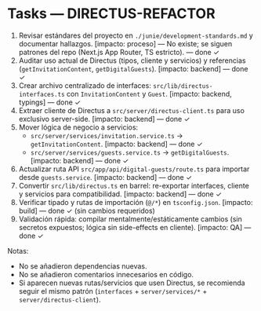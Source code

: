 # Tasks — DIRECTUS-REFACTOR

1. Revisar estándares del proyecto en `./junie/development-standards.md` y documentar hallazgos. [impacto: proceso] — No existe; se siguen patrones del repo (Next.js App Router, TS estricto). — done ✓
2. Auditar uso actual de Directus (tipos, cliente y servicios) y referencias (`getInvitationContent`, `getDigitalGuests`). [impacto: backend] — done ✓
3. Crear archivo centralizado de interfaces: `src/lib/directus-interfaces.ts` con `InvitationContent` y `Guest`. [impacto: backend, typings] — done ✓
4. Extraer cliente de Directus a `src/server/directus-client.ts` para uso exclusivo server-side. [impacto: backend] — done ✓
5. Mover lógica de negocio a servicios:
   - `src/server/services/invitation.service.ts` → `getInvitationContent`. [impacto: backend] — done ✓
   - `src/server/services/guests.service.ts` → `getDigitalGuests`. [impacto: backend] — done ✓
6. Actualizar ruta API `src/app/api/digital-guests/route.ts` para importar desde `guests.service`. [impacto: backend] — done ✓
7. Convertir `src/lib/directus.ts` en barrel: re-exportar interfaces, cliente y servicios para compatibilidad. [impacto: backend] — done ✓
8. Verificar tipado y rutas de importación (`@/*`) en `tsconfig.json`. [impacto: build] — done ✓ (sin cambios requeridos)
9. Validación rápida: compilar mentalmente/estáticamente cambios (sin secretos expuestos; lógica sin side-effects en cliente). [impacto: QA] — done ✓

Notas:
- No se añadieron dependencias nuevas.
- No se añadieron comentarios innecesarios en código.
- Si aparecen nuevas rutas/servicios que usen Directus, se recomienda seguir el mismo patrón (`interfaces` + `server/services/*` + `server/directus-client`).
